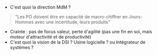 
- C'est quoi la direction MdM ?
> "Les PO doivent être en capacité de macro-chiffrer en Jours-Hommes avec une incertitude, leurs produits"
- Crainte : pas de focus valeur, perte d'agilité (pas une fin en soi, mais moteur d'attractivité et de productivité)
- C'est quoi la vision de la DSI ? Usine logicielle ? ou Intégrateur de systèmes ?